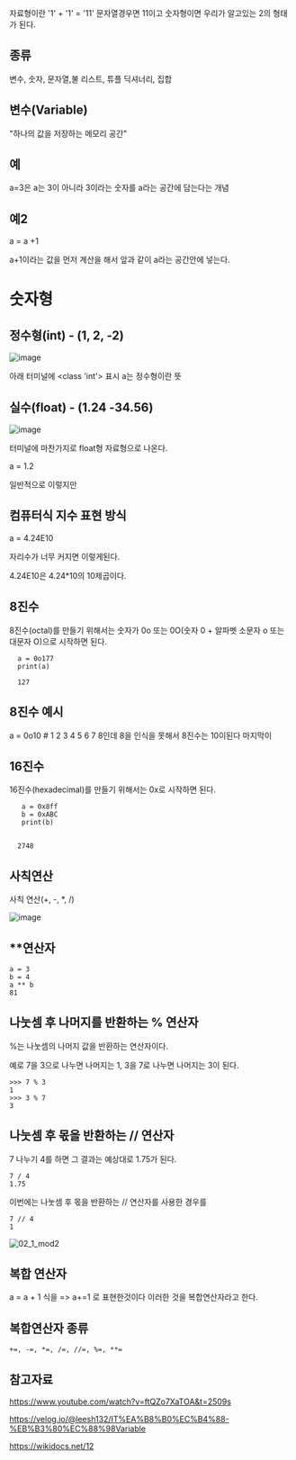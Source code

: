 자료형이란  '1' + '1' = '11' 문자열경우면 11이고 숫자형이면 우리가 알고있는 2의 형태가 된다.

종류
---

변수, 숫자, 문자열,불 리스트, 튜플 딕셔너리, 집합

변수(Variable)
--

"하나의 값을 저장하는 메모리 공간"

예
--

a=3은 a는 3이 아니라 3이라는 숫자를 a라는 공간에 담는다는 개념

예2
--

a = a +1 

a+1이라는 값을 먼저 계산을 해서 앞과 같이 a라는 공간안에 넣는다.

숫자형
===

정수형(int) - (1, 2, -2)
---

![image](https://github.com/user-attachments/assets/20e2c469-dfc8-4ee8-a5ee-029e1e3c780d)

아래 터미널에 <class 'int'> 표시 a는 정수형이란 뜻


실수(float) - (1.24 -34.56)
---

![image](https://github.com/user-attachments/assets/3ad6bdc1-a772-4b9e-9e0c-cb8f875eda32)

터미널에 마찬가지로 float형 자료형으로 나온다.

 a = 1.2 

 일반적으로 이렇지만

컴퓨터식 지수 표현 방식
-

  a = 4.24E10

  자리수가 너무 커지면 이렇게된다.

  4.24E10은 4.24*10의 10제곱이다.

  



8진수 
---

8진수(octal)를 만들기 위해서는 숫자가 0o 또는 0O(숫자 0 + 알파벳 소문자 o 또는 대문자 O)으로 시작하면 된다.

      a = 0o177
      print(a)
      
      127

8진수 예시
---

a = 0o10 # 1 2 3 4 5 6 7 8인데 8을 인식을 못해서 8진수는 10이된다 마지막이

      

16진수
---

16진수(hexadecimal)를 만들기 위해서는 0x로 시작하면 된다.

       a = 0x8ff
       b = 0xABC
       print(b)
      
       
      2748

사칙연산
--

사칙 연산(+, -, *, /)

![image](https://github.com/user-attachments/assets/c33d6b53-d70c-421f-989a-25d308d2a23b)

**연산자
--

    a = 3
    b = 4
    a ** b
    81

나눗셈 후 나머지를 반환하는 % 연산자
---

%는 나눗셈의 나머지 값을 반환하는 연산자이다. 

예로 7을 3으로 나누면 나머지는 1, 3을 7로 나누면 나머지는 3이 된다. 

    >>> 7 % 3
    1
    >>> 3 % 7
    3

나눗셈 후 몫을 반환하는 // 연산자
---

 7 나누기 4를 하면 그 결과는 예상대로 1.75가 된다.

    7 / 4
    1.75

이번에는 나눗셈 후 몫을 반환하는 // 연산자를 사용한 경우를

    7 // 4
    1

![02_1_mod2](https://github.com/user-attachments/assets/ec46ae33-f763-46f6-a8b9-2310489a60b4)

복합 연산자
----

a = a + 1 식을 => a+=1 로 표현한것이다 이러한 것을 복합연산자라고 한다.

복합연산자 종류
---

    +=, -=, *=, /=, //=, %=, **=



참고자료
---

https://www.youtube.com/watch?v=ftQZo7XaTOA&t=2509s

https://velog.io/@leesh132/IT%EA%B8%B0%EC%B4%88-%EB%B3%80%EC%88%98Variable

https://wikidocs.net/12
